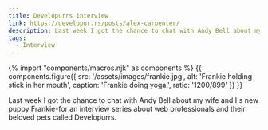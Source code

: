 ```yaml
---
title: Developurrs interview
link: https://developur.rs/posts/alex-carpenter/
description: Last week I got the chance to chat with Andy Bell about my wife and I's new puppy Frankie-for an interview series about web professionals and their beloved pets called Developurrs.
tags:
  - Interview
---
```

{% import "components/macros.njk" as components %}
{{ components.figure({
  src: '/assets/images/frankie.jpg',
  alt: 'Frankie holding stick in her mouth',
  caption: 'Frankie doing yoga.',
  ratio: '1200/899'
}) }}

Last week I got the chance to chat with Andy Bell about my wife and I's new puppy Frankie-for an interview series about web professionals and their beloved pets called Developurrs.
